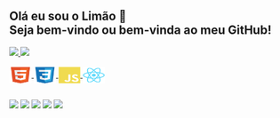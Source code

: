 ## Olá eu sou o Limão 🍋 <br>Seja bem-vindo ou bem-vinda ao meu GitHub!
 
<div align="inline">
  <a href="https://github.com/LimaoCode">
  <img height="150em" src="https://github-readme-stats.vercel.app/api?username=LimaoCode&show_icons=true&icon_color=7fff00&theme=chartreuse-dark&include_all_commits=true&count_private=true"/>
  <img height="100em" src="https://github-readme-stats.vercel.app/api/top-langs/?username=LimaoCode&layout=compact&langs_count=7&theme=chartreuse-dark"/>
</div>
  
<div style="display: inline_block"><br>
  <img align="center" alt="Limao-HTML" height="30" width="40" src="https://raw.githubusercontent.com/devicons/devicon/master/icons/html5/html5-original.svg">
  <img align="center" alt="Limao-CSS" height="30" width="40" src="https://raw.githubusercontent.com/devicons/devicon/master/icons/css3/css3-original.svg">
  <img align="center" alt="Limao-Js" height="30" width="40" src="https://raw.githubusercontent.com/devicons/devicon/master/icons/javascript/javascript-plain.svg">
  <img align="center" alt="Limao-React" height="30" width="40" src="https://raw.githubusercontent.com/devicons/devicon/master/icons/react/react-original.svg">
</div>
  
  ##
 
<div> 
  <a href="https://instagram.com/LimaoCode" target="_blank"><img src="https://img.shields.io/badge/-Instagram-%23000?style=for-the-badge&logo=instagram&logoColor=7fff00" target="_blank"></a>
 	<a href="https://www.twitch.tv/LimaoCode" target="_blank"><img src="https://img.shields.io/badge/Twitch-000?style=for-the-badge&logo=twitch&logoColor=7fff00" target="_blank"></a>
 <a href="https://discord.gg/DFBVChW" target="_blank"><img src="https://img.shields.io/badge/Discord-000?style=for-the-badge&logo=discord&logoColor=7fff00" target="_blank"></a> 
  <a href = "mailto:gamerlimao@gmail.com"><img src="https://img.shields.io/badge/-Gmail-%23000?style=for-the-badge&logo=gmail&logoColor=7fff00" target="_blank"></a>
  <a href="https://www.linkedin.com/in/limaocode/" target="_blank"><img src="https://img.shields.io/badge/-LinkedIn-%23000?style=for-the-badge&logo=linkedin&logoColor=7fff00" target="_blank"></a> 
 
</div>
